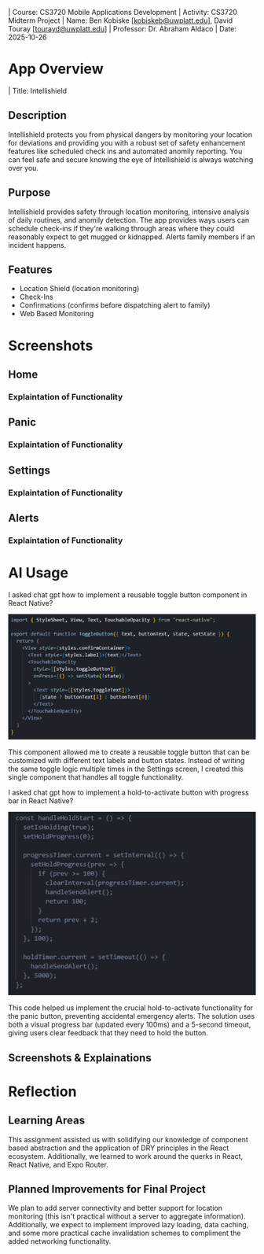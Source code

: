 | Course: CS3720 Mobile Applications Development
| Activity: CS3720 Midterm Project
| Name: Ben Kobiske [kobiskeb@uwplatt.edu], David Touray [tourayd@uwplatt.edu]
| Professor: Dr. Abraham Aldaco
| Date: 2025-10-26

# App Overview

| Title: Intellishield

## Description

Intellishield protects you from physical dangers by monitoring your location for deviations and providing you with a robust set of safety enhancement features like scheduled check ins and automated anomily reporting. You can feel safe and secure knowing the eye of Intellishield is always watching over you.

## Purpose

Intellishield provides safety through location monitoring, intensive analysis of daily routines, and anomily detection. The app provides ways users can schedule check-ins if they're walking through areas where they could reasonably expect to get mugged or kidnapped. Alerts family members if an incident happens.

## Features

- Location Shield (location monitoring)
- Check-Ins
- Confirmations (confirms before dispatching alert to family)
- Web Based Monitoring


# Screenshots

## Home

### Explaintation of Functionality

## Panic

### Explaintation of Functionality

## Settings

### Explaintation of Functionality

## Alerts

### Explaintation of Functionality

# AI Usage

I asked chat gpt how to implement a reusable toggle button component in React Native?

![](./button.png)



This component allowed me  to create a reusable toggle button that can be customized with different text labels and button states. Instead of writing the same toggle logic multiple times in the Settings screen, I created this single component that handles all toggle functionality.


I asked chat gpt how to implement a hold-to-activate button with progress bar in React Native?

![](./start.png)



This code helped us implement the crucial hold-to-activate functionality for the panic button, preventing accidental emergency alerts. The solution uses both a visual progress bar (updated every 100ms) and a 5-second timeout, giving users clear feedback that they need to hold the button.

## Screenshots & Explainations


# Reflection

## Learning Areas

This assignment assisted us with solidifying our knowledge of component based abstraction and the application of DRY principles in the React ecosystem. Additionally, we learned to work around the querks in React, React Native, and Expo Router. 

## Planned Improvements for Final Project

We plan to add server connectivity and better support for location monitoring (this isn't practical without a server to aggregate information). Additionally, we expect to implement improved lazy loading, data caching, and some more practical cache invalidation schemes to compliment the added networking functionality. 
